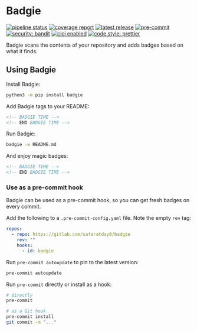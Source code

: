 # Badgie

<!-- BADGIE TIME -->

[![pipeline status](https://img.shields.io/gitlab/pipeline-status/saferatday0/badgie?branch=main)](https://gitlab.com/saferatday0/badgie/-/commits/main)
[![coverage report](https://img.shields.io/gitlab/pipeline-coverage/saferatday0/badgie?branch=main)](https://gitlab.com/saferatday0/badgie/-/commits/main)
[![latest release](https://img.shields.io/gitlab/v/release/saferatday0/badgie)](https://gitlab.com/saferatday0/badgie/-/releases)
[![pre-commit](https://img.shields.io/badge/pre--commit-enabled-brightgreen?logo=pre-commit)](https://github.com/pre-commit/pre-commit)
[![security: bandit](https://img.shields.io/badge/security-bandit-yellow.svg)](https://github.com/PyCQA/bandit)
[![cici enabled](https://img.shields.io/badge/%E2%9A%A1_cici-enabled-c0ff33)](https://gitlab.com/saferatday0/cici)
[![code style: prettier](https://img.shields.io/badge/code_style-prettier-ff69b4.svg)](https://github.com/prettier/prettier)

<!-- END BADGIE TIME -->

Badgie scans the contents of your repository and adds badges based on what it
finds.

## Using Badgie

Install Badgie:

```bash
python3 -m pip install badgie
```

Add Badgie tags to your README:

```md
<!-- BADGIE TIME -->
<!-- END BADGIE TIME -->
```

Run Badgie:

```bash
badgie -w README.md
```

And enjoy magic badges:

```md
<!-- BADGIE TIME -->
<!-- END BADGIE TIME -->
```

### Use as a pre-commit hook

Badgie can be used as a pre-commit hook, so you can get fresh badges on every
commit.

Add the following to a `.pre-commit-config.yaml` file. Note the empty
`rev` tag:

```yaml
repos:
  - repo: https://gitlab.com/saferatday0/badgie
    rev: ""
    hooks:
      - id: badgie
```

Run `pre-commit autoupdate` to pin to the latest version:

```bash
pre-commit autoupdate
```

Run `pre-commit` directly or install as a hook:

```bash
# directly
pre-commit

# as a Git hook
pre-commit install
git commit -m "..."
```
